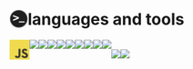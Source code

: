 ﻿# <img width="32px" align="left" src="https://raw.githubusercontent.com/github/explore/d92924b1d925bb134e308bd29c9de6c302ed3beb/topics/terminal/terminal.png"> languages and tools
<img height="35px" align="left" src="https://raw.githubusercontent.com/github/explore/80688e429a7d4ef2fca1e82350fe8e3517d3494d/topics/javascript/javascript.png">
<img height="35px" align="left" src="https://media.tproger.ru/uploads/2022/04/node_js_icon-cover-icon-original.png">
<img height="35px" align="left" src="https://cdn-icons-png.flaticon.com/512/154/154878.png">
<img height="35px" align="left" src="https://upload.wikimedia.org/wikipedia/commons/thumb/d/db/Npm-logo.svg/1200px-Npm-logo.svg.png">
<img height="35px" align="left" src="https://upload.wikimedia.org/wikipedia/commons/thumb/1/1a/JetBrains_Logo_2016.svg/1200px-JetBrains_Logo_2016.svg.png">
<img height="35px" align="left" src="https://camo.githubusercontent.com/d55d8a7f07a103454ebb77b653d9600ce27e011f78395d9713b432c8c011c76a/68747470733a2f2f646973636f72642e6a732e6f72672f7374617469632f6c6f676f2e737667">
<img height="35px" align="left" src="https://upload.wikimedia.org/wikipedia/commons/thumb/b/b2/Bootstrap_logo.svg/512px-Bootstrap_logo.svg.png">
<img height="35px" align="left" src="https://upload.wikimedia.org/wikipedia/commons/a/ad/Figma-1-logo.png">
<img height="35px" align="left" src="https://upload.wikimedia.org/wikipedia/commons/thumb/9/9a/Visual_Studio_Code_1.35_icon.svg/2048px-Visual_Studio_Code_1.35_icon.svg.png">
<img height="35px" align="left" src="https://cdn-icons-png.flaticon.com/512/5968/5968254.png">
<br>
<img height="35px" align="left" src="https://git-scm.com/images/logos/downloads/Git-Logo-2Color.png">
<img height="35px" align="left" src="https://upload.wikimedia.org/wikipedia/commons/thumb/2/27/PHP-logo.svg/2560px-PHP-logo.svg.png">

